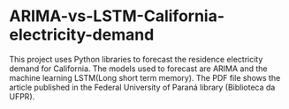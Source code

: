 # ARIMA-vs-LSTM-California-electricity-demand
This project uses Python libraries to forecast the residence electricity demand for California. The models used to forecast are ARIMA and the machine learning LSTM(Long short term memory).
The PDF file shows the article published in the Federal University of Paraná library (Biblioteca da UFPR).
